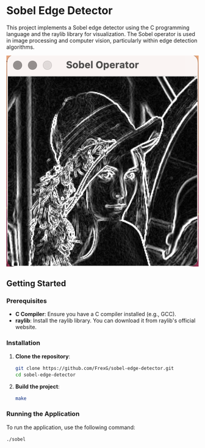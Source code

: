 # Sobel Edge Detector

This project implements a Sobel edge detector using the C programming language and the raylib library for visualization. The Sobel operator is used in image processing and computer vision, particularly within edge detection algorithms.

![demo](/assets/demo.png)
## Getting Started

### Prerequisites

- **C Compiler**: Ensure you have a C compiler installed (e.g., GCC).
- **raylib**: Install the raylib library. You can download it from raylib's official website.

### Installation

1. **Clone the repository**:
    ```sh
    git clone https://github.com/FrexG/sobel-edge-detector.git
    cd sobel-edge-detector
    ```

2. **Build the project**:
    ```sh
    make
    ```

### Running the Application

To run the application, use the following command:
```sh
./sobel


